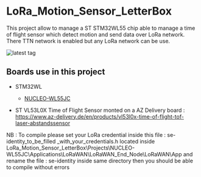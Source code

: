 # LoRa_Motion_Sensor_LetterBox

This project allow to manage a ST STM32WL55 chip able to manage a time of flight sensor which detect motion and send data over LoRa network. There TTN network is enabled but any LoRa network can be use. 

![latest tag](https://img.shields.io/github/v/tag/STMicroelectronics/STM32CubeWL.svg?color=brightgreen)

## Boards use in this project
  * STM32WL 
    * [NUCLEO-WL55JC](https://www.st.com/en/evaluation-tools/nucleo-wl55jc.html)

  * ST VL53L0X Time of Flight Sensor monted on a AZ Delivery board : https://www.az-delivery.de/en/products/vl53l0x-time-of-flight-tof-laser-abstandssensor

NB : To compile please set your LoRa credential inside this file : se-identity_to_be_filled _with_your_credentials.h located inside 
LoRa_Motion_Sensor_LetterBox\Projects\NUCLEO-WL55JC\Applications\LoRaWAN\LoRaWAN_End_Node\LoRaWAN\App
and rename the file : se-identity inside same directory then you should be able to compile without errors
